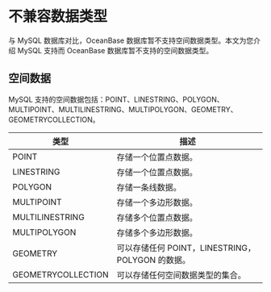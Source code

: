 不兼容数据类型 
============================

与 MySQL 数据库对比，OceanBase 数据库暂不支持空间数据类型。本文为您介绍 MySQL 支持而 OceanBase 数据库暂不支持的空间数据类型。

空间数据 
-------------------------

MySQL 支持的空间数据包括：POINT、LINESTRING、POLYGON、MULTIPOINT、MULTILINESTRING、MULTIPOLYGON、GEOMETRY、GEOMETRYCOLLECTION。


|         类型         |                  描述                  |
|--------------------|--------------------------------------|
| POINT              | 存储一个位置点数据。                           |
| LINESTRING         | 存储一个位置点数据。                           |
| POLYGON            | 存储一条线数据。                             |
| MULTIPOINT         | 存储一个多边形数据。                           |
| MULTILINESTRING    | 存储多个位置点数据。                           |
| MULTIPOLYGON       | 存储多个多边形数据。                           |
| GEOMETRY           | 可以存储任何 POINT，LINESTRING，POLYGON 的数据。 |
| GEOMETRYCOLLECTION | 可以存储任何空间数据类型的集合。                     |



